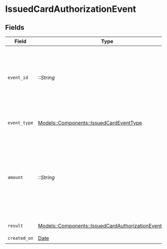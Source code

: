 # IssuedCardAuthorizationEvent


## Fields

| Field                                                                                                                                             | Type                                                                                                                                              | Required                                                                                                                                          | Description                                                                                                                                       | Example                                                                                                                                           |
| ------------------------------------------------------------------------------------------------------------------------------------------------- | ------------------------------------------------------------------------------------------------------------------------------------------------- | ------------------------------------------------------------------------------------------------------------------------------------------------- | ------------------------------------------------------------------------------------------------------------------------------------------------- | ------------------------------------------------------------------------------------------------------------------------------------------------- |
| `event_id`                                                                                                                                        | *::String*                                                                                                                                        | :heavy_check_mark:                                                                                                                                | The identifier for this event. Use the `eventType` field to determine what resource is identified by this ID (`authorization`, `reversal`, etc.). |                                                                                                                                                   |
| `event_type`                                                                                                                                      | [Models::Components::IssuedCardEventType](../../models/shared/issuedcardeventtype.md)                                                             | :heavy_check_mark:                                                                                                                                | The type of event that occurred on the card.                                                                                                      |                                                                                                                                                   |
| `amount`                                                                                                                                          | *::String*                                                                                                                                        | :heavy_check_mark:                                                                                                                                | A decimal-formatted numerical string that represents up to 2 decimal place precision. In USD for example, 12.34 is $12.34 and 0.99 is $0.99.      | -14.89                                                                                                                                            |
| `result`                                                                                                                                          | [Models::Components::IssuedCardAuthorizationEventResult](../../models/shared/issuedcardauthorizationeventresult.md)                               | :heavy_check_mark:                                                                                                                                | The result of an event.                                                                                                                           |                                                                                                                                                   |
| `created_on`                                                                                                                                      | [Date](https://ruby-doc.org/stdlib-2.6.1/libdoc/date/rdoc/Date.html)                                                                              | :heavy_check_mark:                                                                                                                                | N/A                                                                                                                                               |                                                                                                                                                   |